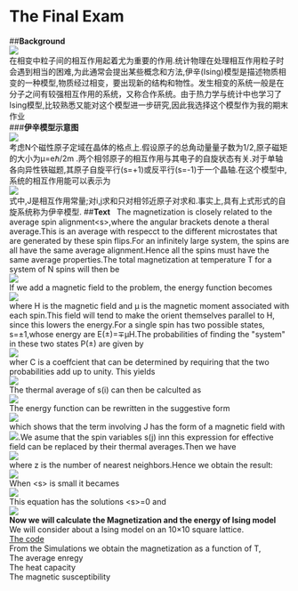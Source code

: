 **The Final Exam**
====
##**Background**  
![](http://i1.piimg.com/1949/7220b28958f4d872.gif)<br>
在相变中粒子间的相互作用起着尤为重要的作用.统计物理在处理相互作用粒子时会遇到相当的困难,为此通常会提出某些概念和方法,伊辛(Ising)模型是描述物质相变的一种模型,物质经过相变，要出现新的结构和物性。发生相变的系统一般是在分子之间有较强相互作用的系统，又称合作系统。由于热力学与统计中也学习了Ising模型,比较熟悉又能对这个模型进一步研究,因此我选择这个模型作为我的期末作业<br>
###**伊辛模型示意图**<br>
![](https://github.com/kolir/compuational_physics_N2014301020137/blob/master/File_2/f1.jpg)<br>
考虑N个磁性原子定域在晶体的格点上.假设原子的总角动量量子数为1/2,原子磁矩的大小为μ=eℏ/2m .两个相邻原子的相互作用与其电子的自旋状态有关.对于单轴各向异性铁磁题,其原子自旋平行(s=+1)或反平行(s=-1)于一个晶轴.在这个模型中,系统的相互作用能可以表示为  
![](http://p1.bqimg.com/1949/692bf40f34e52051.png)<br>
式中,J是相互作用常量;对i,j求和只对相邻近原子对求和.事实上,具有上式形式的自旋系统称为伊辛模型.
##**Text**  
The magnetization is closely related to the average spin alignment\<s>,where the angular brackets denote a theral average.This is an average with respecct to the different microstates that are generated by these spin flips.For an infinitely large system, the spins are all have the same average alignment.Hence all the spins must have the same average properties.The total magnetization at temperature T for a system of N spins will then be<br>
![](http://i1.piimg.com/1949/9ebeb1e06f2f1f43.png)<br>
If we add a magnetic field to the problem, the energy function becomes<br>
![](http://i1.piimg.com/1949/5213d46f9c8888e4.png)<br>
where H is the magnetic field and μ is the magnetic moment associated with each spin.This field will tend to make the orient themselves parallel to H, since this lowers the energy.For a single spin has two possible states, s=±1,whose energy are E(±)=∓μH.The probabilities of finding the "system" in these two states P(±) are given by<br>
![](http://p1.bqimg.com/1949/4eee268bf5e5c1c7.png)<br>
wher C is a coeffcient that can be determined by requiring that the two probabilities add up to unity. This yields<br>
![](http://p1.bqimg.com/1949/4acf3c05f7e13b37.png)<br>
The thermal average of s(i) can then be calculted as<br>
![](http://p1.bqimg.com/1949/493bcba5f49a579d.png)<br>
The energy function can be rewritten in the suggestive form<br>
![](http://p1.bqimg.com/1949/920df3a890924940.png)<br>
which shows that the term involving J has the form of a magnetic field with![](http://p1.bpimg.com/1949/182e32656ceed292.png).We asume that the spin variables s(j) inn this expression for effective field can be replaced by their thermal averages.Then we have<br>
![](http://p1.bqimg.com/1949/e293c4249fed2c0e.png)<br>
where z is the number of nearest neighbors.Hence we obtain the result:<br>
![](http://p1.bpimg.com/1949/d304ad4bb593d243.png)<br>
When \<s> is small it becames<br>
![](http://p1.bqimg.com/1949/d941732daf6e4c99.png)<br >
This equation has the solutions \<s>=0 and<br>
![](http://p1.bqimg.com/1949/8ef10facaa063938.png)<br>
**Now we will calculate the Magnetization and the energy of Ising model**<br>
We will consider about a Ising model on an 10×10 square lattice.<br>
[The code](https://github.com/kolir/compuational_physics_N2014301020137/blob/master/Chapter_7/IsingModel.py)<br>
From the Simulations we obtain the magnetization as a function of T,  
![]()<br>
The average enregy  
![]()<br>
The heat capacity 
![]()<br>
The magnetic susceptibility 
![]()<br>














